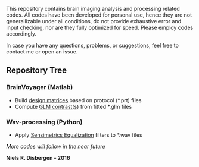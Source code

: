 This repository contains brain imaging analysis and processing related codes. All codes have been developed for personal use, hence they are not generallizable under all conditions, do not provide exhaustive error and input checking, nor are they fully optimized for speed. Please employ codes accordingly.

In case you have any questions, problems, or suggestions, feel free to contact me or open an issue.

## Repository Tree ##

### BrainVoyager (Matlab) ###
- Build [design matrices](https://github.com/nielsdisbergen/BrainCodes/tree/master/BuildDesignMatrices) based on protocol (\*.prt) files
- Compute [GLM contrast(s)](https://github.com/nielsdisbergen/BrainCodes/tree/master/GLMcontrasts) from fitted \*.glm files

### Wav-processing (Python) ###
- Apply [Sensimetrics Equalization](https://github.com/nielsdisbergen/BrainCodes/tree/master/SensimetricsWavFilter) filters to \*.wav files

_More codes will follow in the near future_

**Niels R. Disbergen - 2016**

